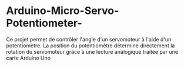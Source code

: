 # Arduino-Micro-Servo-Potentiometer-
Ce projet permet de contrôler l'angle d'un servomoteur à l'aide d'un potentiomètre. La position du potentiomètre détermine directement la rotation du servomoteur grâce à une lecture analogique traitée par une carte Arduino Uno
